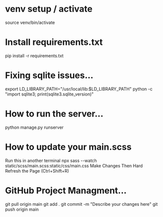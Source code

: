 # venv setup / activate
source venv/bin/activate

# Install requirements.txt
pip install -r requirements.txt

# Fixing sqlite issues...
export LD_LIBRARY_PATH="/usr/local/lib:$LD_LIBRARY_PATH"
python -c "import sqlite3; print(sqlite3.sqlite_version)"

# How to run the server...
python manage.py runserver

# How to update your main.scss
Run this in another terminal
npx sass --watch static/scss/main.scss:static/css/main.css
Make Changes
Then Hard Refresh the Page (Ctrl+Shift+R)

# GitHub Project Managment...
git pull origin main
git add .
git commit -m "Describe your changes here"
git push origin main